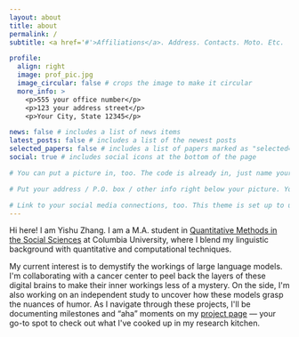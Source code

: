 ```yaml
---
layout: about
title: about
permalink: /
subtitle: <a href='#'>Affiliations</a>. Address. Contacts. Moto. Etc.

profile:
  align: right
  image: prof_pic.jpg
  image_circular: false # crops the image to make it circular
  more_info: >
    <p>555 your office number</p>
    <p>123 your address street</p>
    <p>Your City, State 12345</p>

news: false # includes a list of news items
latest_posts: false # includes a list of the newest posts
selected_papers: false # includes a list of papers marked as "selected={true}"
social: true # includes social icons at the bottom of the page 

# You can put a picture in, too. The code is already in, just name your picture `prof_pic.jpg` and put it in the `img/` folder.

# Put your address / P.O. box / other info right below your picture. You can also disable any of these elements by editing `profile` property of the YAML header of your `_pages/about.md`. Edit `_bibliography/papers.bib` and Jekyll will render your [publications page](/al-folio/publications/) automatically.

# Link to your social media connections, too. This theme is set up to use [Font Awesome icons](https://fontawesome.com/) and [Academicons](https://jpswalsh.github.io/academicons/), like the ones below. Add your Facebook, Twitter, LinkedIn, Google Scholar, or just disable all of them.
---
```


Hi here! I am Yishu Zhang. I am a M.A. student in [Quantitative Methods in the Social Sciences](https://www.gsas.columbia.edu/content/quantitative-methods-social-sciences) at Columbia University, where I blend my linguistic background with quantitative and computational techniques. 

My current interest is to demystify the workings of large language models. I'm collaborating with a cancer center to peel back the layers of these digital brains to make their inner workings less of a mystery. On the side, I'm also working on an independent study to uncover how these models grasp the nuances of humor. As I navigate through these projects, I'll be documenting milestones and “aha” moments on my [project page](/projects/) — your go-to spot to check out what I've cooked up in my research kitchen.




